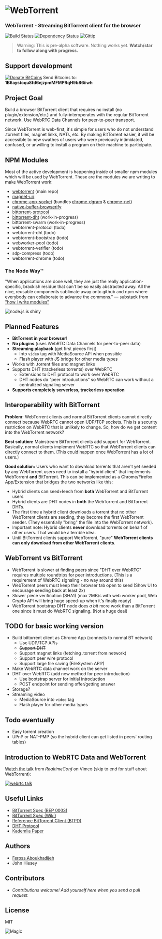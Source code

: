 # ![WebTorrent](https://raw.github.com/feross/webtorrent/master/img/wordmark.png)
### WebTorrent - Streaming BitTorrent client for the browser

[![Build Status](https://travis-ci.org/feross/webtorrent.png?branch=master)](https://travis-ci.org/feross/webtorrent)
[![Dependency Status](https://david-dm.org/feross/webtorrent.png)](https://david-dm.org/feross/webtorrent)
[![Gittip](http://img.shields.io/gittip/feross.png)](https://www.gittip.com/feross/)

> Warning: This is pre-alpha software. Nothing works yet. **Watch/star to follow along with progress.**

## Support development

[![Donate BitCoins](https://raw.github.com/feross/webtorrent/master/img/bitcoin.png)](https://coinbase.com/checkouts/7c683397e33166651dedfebee6fb0f96) Send Bitcoins to: **1B6aystcqu8fd6ejzpmMFMPRqH9b86iiwh**

## Project Goal

Build a browser BitTorrent client that requires no install (no plugin/extension/etc.) and fully-interoperates with the regular BitTorrent network. Use WebRTC Data Channels for peer-to-peer transport.

Since WebTorrent is web-first, it's simple for users who do not understand .torrent files, magnet links, NATs, etc. By making BitTorrent easier, it will be accessible to new swathes of users who were previously intimidated, confused, or unwilling to install a program on their machine to participate.

## NPM Modules

Most of the active development is happening inside of smaller npm modules which will be used by WebTorrent. These are the modules we are writing to make WebTorrent work:

- [webtorrent](https://github.com/feross/webtorrent) (main repo)
- [magnet-uri](https://github.com/feross/magnet-uri)
- [chrome-app-socket](https://github.com/feross/chrome-app-socket) (bundles [chrome-dgram](https://github.com/feross/chrome-dgram) & [chrome-net](https://github.com/feross/chrome-net))
- [native-buffer-browserify](https://github.com/feross/native-buffer-browserify)
- [bittorrent-protocol](https://github.com/feross/bittorrent-protocol)
- [bittorrent-dht](https://github.com/feross/bittorrent-dht) (work-in-progress)
- bittorrent-swarm (work-in-progress)
- webtorrent-protocol (todo)
- webtorrent-dht (todo)
- webtorrent-bootstrap (todo)
- webworker-pool (todo)
- webtorrent-verifier (todo)
- sdp-compress (todo)
- webtorrent-chrome (todo)

### The Node Way&trade;

"When applications are done well, they are just the really application-specific, brackish residue that can't be so easily abstracted away. All the nice, reusable components sublimate away onto github and npm where everybody can collaborate to advance the commons." — substack from ["how I write modules"](http://substack.net/how_I_write_modules)

![node.js is shiny](http://feross.net/x/node.gif)

## Planned Features

- **BitTorrent in your browser!**
- **No plugins** (uses WebRTC Data Channels for peer-to-peer data)
- **Streaming playback** (get first pieces first)
  - Into `video` tag with MediaSource API when possible
  - Flash player with JS bridge for other media types
- Works with .torrent files and magnet links
- Supports DHT (trackerless torrents) over WebRTC
  - Extensions to DHT protocol to work over WebRTC
  - DHT nodes do "peer introductions" so WebRTC can work without a centralized signaling server
- **Supports completely serverless, trackerless operation**


## Interoperability with BitTorrent

**Problem:** WebTorrent clients and normal BitTorrent clients cannot directly connect because WebRTC cannot open UDP/TCP sockets. This is a security restriction on WebRTC that is unlikely to change. So, how do we get content into the WebTorrent network?

**Best solution:** Mainstream BitTorrent clients add support for WebTorrent. Basically, normal clients implement WebRTC so that WebTorrent clients can directly connect to them. (This could happen once WebTorrent has a lot of users.)

**Good solution:** Users who want to download torrents that aren't yet seeded by any WebTorrent users need to install a "hybrid client" that implements WebTorrent **and** BitTorrent. This can be implemented as a Chrome/Firefox App/Extension that bridges the two networks like this:

  - Hybrid clients can seed+leech from **both** WebTorrent and BitTorrent users.
  - Hybrid clients are DHT nodes in **both** the WebTorrent and BitTorrent DHTs.
  - The first time a hybrid client downloads a torrent that no other WebTorrent clients are seeding, they become the first WebTorrent seeder. (They essentially "bring" the file into the WebTorrent network).
  - Important note: Hybrid clients **never** download torrents on behalf of other users. That would be a terrible idea.
  - Until BitTorrent clients support WebTorrent, "pure" **WebTorrent clients can only download from other WebTorrent clients.**


## WebTorrent vs BitTorrent

- WebTorrent is slower at finding peers since "DHT over WebRTC" requires multiple roundtrips for peer introductions. (This is a requirement of WebRTC signaling - no way around this)
- WebTorrent peers must keep their browser tab open to seed (Show UI to encourage seeding back at least 2x)
- Slower piece verification (SHA1) (max 2MB/s with web worker pool, Web Crypto API will bring huge speed-up when it's finally ready)
- WebTorrent bootstrap DHT node does *a bit* more work than a BitTorrent one since it must do WebRTC signaling. (Not a huge deal)


## TODO for basic working version

- Build bittorrent client as Chrome App (connects to normal BT network)
  - ~~Use UDP/TCP APIs~~
  - ~~Support DHT~~
  - Support magnet links (fetching .torrent from network)
  - Support peer wire protocol
  - Support large file saving (FileSystem API?)
- Make WebRTC data channel work on the server
- DHT over WebRTC (add new method for peer introduction)
  - Use bootstrap server for initial introduction
  - POST endpoint for sending offer/getting answer
- Storage?
- Streaming video
  - MediaSource into `video` tag
  - Flash player for other media types


## Todo eventually

- Easy torrent creation
- UPnP or NAT-PMP (so the hybrid client can get listed in peers' routing tables)


## Introduction to WebRTC Data and WebTorrent

[Watch the talk](https://vimeo.com/77265280) from *RealtimeConf* on Vimeo (skip to end for stuff about WebTorrent):

[![webrtc talk](https://raw.github.com/feross/webtorrent/master/img/webrtc-talk.png)](https://vimeo.com/77265280)


## Useful Links

- [BitTorrent Spec (BEP 0003)](http://www.bittorrent.org/beps/bep_0003.html)
- [BitTorrent Spec (Wiki)](https://wiki.theory.org/BitTorrentSpecification)
- [Reference BitTorrent Client (BTPD)](https://github.com/btpd/btpd)
- [DHT Protocol](http://www.bittorrent.org/beps/bep_0005.html)
- [Kademlia Paper](http://pdos.csail.mit.edu/~petar/papers/maymounkov-kademlia-lncs.pdf)


## Authors

- [Feross Aboukhadijeh](http://feross.org)
- John Hiesey


## Contributors

- *Contributions welcome! Add yourself here when you send a pull request.*

## License

MIT

![Magic](https://raw.github.com/feross/webtorrent/master/img/logo.png)
